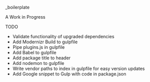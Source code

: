 _boilerplate

A Work in Progress

TODO

* Validate functionality of upgraded dependencies
* Add Modernizr Build to gulpfile
* Pipe plugins.js in gulpfile
* Add Babel to gulpfile
* Add package title to header
* Add nodemon to gulpfile
* Write vendor paths to index in gulpfile for easy version updates
* Add Google snippet to Gulp with code in package.json
